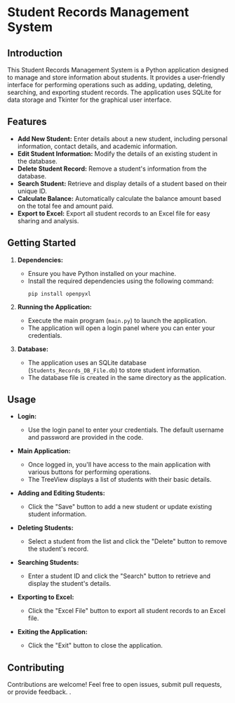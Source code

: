 # Student Records Management System

## Introduction
This Student Records Management System is a Python application designed to manage and store information about students. It provides a user-friendly interface for performing operations such as adding, updating, deleting, searching, and exporting student records. The application uses SQLite for data storage and Tkinter for the graphical user interface.

## Features
- **Add New Student:** Enter details about a new student, including personal information, contact details, and academic information.
- **Edit Student Information:** Modify the details of an existing student in the database.
- **Delete Student Record:** Remove a student's information from the database.
- **Search Student:** Retrieve and display details of a student based on their unique ID.
- **Calculate Balance:** Automatically calculate the balance amount based on the total fee and amount paid.
- **Export to Excel:** Export all student records to an Excel file for easy sharing and analysis.

## Getting Started
1. **Dependencies:**
   - Ensure you have Python installed on your machine.
   - Install the required dependencies using the following command:
     ```
     pip install openpyxl
     ```

2. **Running the Application:**
   - Execute the main program (`main.py`) to launch the application.
   - The application will open a login panel where you can enter your credentials.

3. **Database:**
   - The application uses an SQLite database (`Students_Records_DB_File.db`) to store student information.
   - The database file is created in the same directory as the application.

## Usage
- **Login:**
  - Use the login panel to enter your credentials. The default username and password are provided in the code.

- **Main Application:**
  - Once logged in, you'll have access to the main application with various buttons for performing operations.
  - The TreeView displays a list of students with their basic details.

- **Adding and Editing Students:**
  - Click the "Save" button to add a new student or update existing student information.

- **Deleting Students:**
  - Select a student from the list and click the "Delete" button to remove the student's record.

- **Searching Students:**
  - Enter a student ID and click the "Search" button to retrieve and display the student's details.

- **Exporting to Excel:**
  - Click the "Excel File" button to export all student records to an Excel file.

- **Exiting the Application:**
  - Click the "Exit" button to close the application.

## Contributing
Contributions are welcome! Feel free to open issues, submit pull requests, or provide feedback.
.
